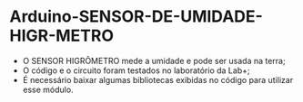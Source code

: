 # Arduino-SENSOR-DE-UMIDADE-HIGR-METRO
- O SENSOR HIGRÔMETRO mede a umidade e pode ser usada na terra;
- O código e o circuito foram testados no laboratório da Lab+;
- É necessário baixar algumas bibliotecas exibidas no código para utilizar esse módulo.

